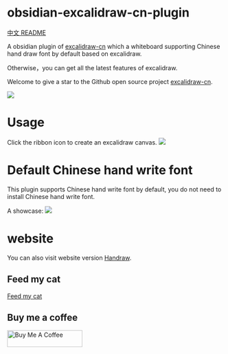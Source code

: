 # obsidian-excalidraw-cn-plugin

[中文 README](README_zh.md)

A obsidian plugin of [excalidraw-cn](https://github.com/korbinzhao/excalidraw-cn) which a whiteboard supporting Chinese hand draw font by default based on excalidraw.

Otherwise，you can get all the latest features of excalidraw.

Welcome to give a star to the Github open source project [excalidraw-cn](https://github.com/korbinzhao/excalidraw-cn).

![](https://img.alicdn.com/imgextra/i2/O1CN01PgmCbK1bFHLG85M7F_!!6000000003435-0-tps-2774-1532.jpg)


# Usage
Click the ribbon icon to create an excalidraw canvas.
![](https://img.alicdn.com/imgextra/i1/O1CN01Vh8ReW20qi6anwLzj_!!6000000006901-0-tps-2870-1628.jpg)

# Default Chinese hand write font
This plugin supports Chinese hand write font by default, you do not need to install Chinese hand write font.

A showcase:
![](https://img.alicdn.com/imgextra/i2/O1CN01MyYugg1ORYxNptcan_!!6000000001702-0-tps-2866-1624.jpg)

# website
You can also visit website version [Handraw](https://handraw.top/).

## Feed my cat

<a href="https://afdian.net/a/wantian" target="_blank">Feed my cat</a>

## Buy me a coffee

<a href="https://www.buymeacoffee.com/korbinzhao" target="_blank"><img src="https://cdn.buymeacoffee.com/buttons/default-orange.png" alt="Buy Me A Coffee" height="39" width="175"></a>

